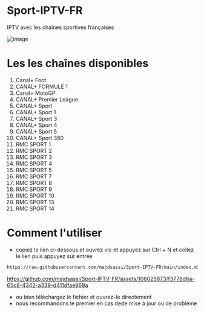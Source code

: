 # Sport-IPTV-FR
IPTV avec les chaînes sportives françaises

![image](https://github.com/majdsassi/Sport-IPTV-FR/assets/108025873/64037edd-11e8-4112-b675-1ef8024fdd45)

# Les les chaînes disponibles
1. Canal+ Foot
2. CANAL+ FORMULE 1
3. Canal+ MotoGP
4. CANAL+ Premier League
5. CANAL+ Sport
6. CANAL+ Sport 1
7. CANAL+ Sport 3
8. CANAL+ Sport 4
9. CANAL+ Sport 5
10. CANAL+ Sport 360
11. RMC SPORT 1
12. RMC SPORT 2
13. RMC SPORT 3
14. RMC SPORT 4
15. RMC SPORT 5
16. RMC SPORT 7
17. RMC SPORT 8
18. RMC SPORT 9
19. RMC SPORT 10
20. RMC SPORT 13
21. RMC SPORT 14
# Comment l'utiliser
- copiez le lien ci-dessous et ouvrez vlc et appuyez sur Ctrl + N et collez le lien puis appuyez sur entrée
```bash
https://raw.githubusercontent.com/majdsassi/Sport-IPTV-FR/main/index.m3u

```

https://github.com/majdsassi/Sport-IPTV-FR/assets/108025873/f3778d6a-65c8-4342-a339-d411dfae869a



- ou bien téléchargez le fichier et ouvrez-le directement
- nous recommandons le premier en cas dede mise à jour ou de problème

